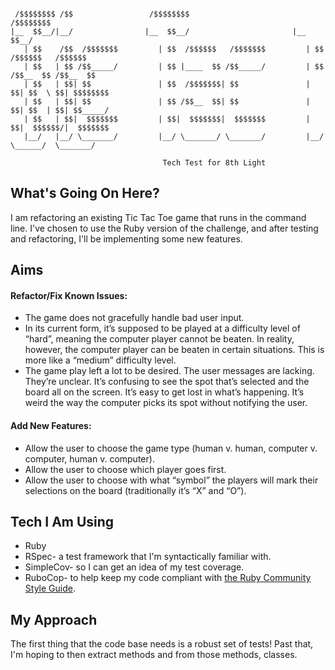 
```

 /$$$$$$$$ /$$                 /$$$$$$$$                        /$$$$$$$$                 
|__  $$__/|__/                |__  $$__/                       |__  $$__/                 
   | $$    /$$  /$$$$$$$         | $$  /$$$$$$   /$$$$$$$         | $$  /$$$$$$   /$$$$$$ 
   | $$   | $$ /$$_____/         | $$ |____  $$ /$$_____/         | $$ /$$__  $$ /$$__  $$
   | $$   | $$| $$               | $$  /$$$$$$$| $$               | $$| $$  \ $$| $$$$$$$$
   | $$   | $$| $$               | $$ /$$__  $$| $$               | $$| $$  | $$| $$_____/
   | $$   | $$|  $$$$$$$         | $$|  $$$$$$$|  $$$$$$$         | $$|  $$$$$$/|  $$$$$$$
   |__/   |__/ \_______/         |__/ \_______/ \_______/         |__/ \______/  \_______/
 
                                  Tech Test for 8th Light
```                                                                                          
                                                                                        
## What's Going On Here?

I am refactoring an existing Tic Tac Toe game that runs in the command line. I've chosen to use the Ruby version of the challenge, and after testing and refactoring, I'll be implementing some new features. 

## Aims

#### Refactor/Fix Known Issues:
* The game does not gracefully handle bad user input.
* In its current form, it’s supposed to be played at a difficulty level of “hard”, meaning the computer
player cannot be beaten. In reality, however, the computer player can be beaten in certain
situations. This is more like a “medium” difficulty level.
* The game play left a lot to be desired. The user messages are lacking. They’re unclear. It’s
confusing to see the spot that’s selected and the board all on the screen. It’s easy to get lost in what’s happening. It’s weird the way the computer picks its spot without notifying the user.

#### Add New Features:
* Allow the user to choose the game type (human v. human, computer v. computer, human v. computer).
* Allow the user to choose which player goes first.
* Allow the user to choose with what “symbol” the players will mark their selections on the board
(traditionally it’s “X” and “O”).

## Tech I Am Using

* Ruby 
* RSpec- a test framework that I'm syntactically familiar with.
* SimpleCov- so I can get an idea of my test coverage.
* RuboCop- to help keep my code compliant with [the Ruby Community Style Guide](https://github.com/bbatsov/ruby-style-guide).

## My Approach

The first thing that the code base needs is a robust set of tests! Past that, I'm hoping to then extract methods and from those methods, classes.
